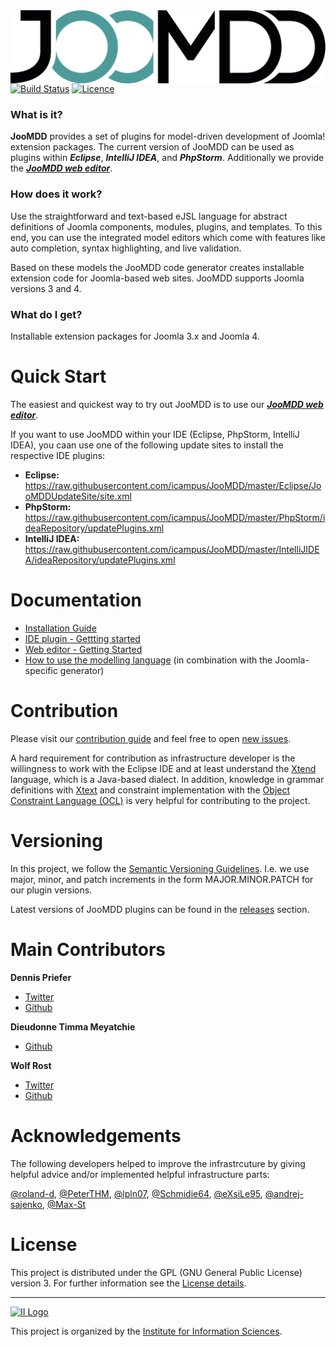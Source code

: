 <img src="docu/img/logo.svg" alt="JooMDDLogo" style="max-width:100%;float:right;">

[![Build Status](https://travis-ci.com/priefyou/JooMDD.svg?token=e6pz6A4yhPBsVY7Ye4rR&branch=master)](https://travis-ci.com/priefyou/JooMDD)
[![Licence](https://img.shields.io/badge/license-GPL-blue.svg)](https://github.com/priefyou/JooMDD/blob/master/LICENSE)

### What is it?
**JooMDD** provides a set of plugins for model-driven development of Joomla! extension 
packages. 
The current version of JooMDD can be used as plugins within ***Eclipse***, 
***IntelliJ IDEA***, and ***PhpStorm***. Additionally we provide the  [***JooMDD web editor***](https://tinyurl.com/joomdd-web).

### How does it work?
Use the straightforward and text-based eJSL language for abstract definitions of Joomla components, modules, plugins, and templates. To this end, you can use the integrated model editors which come with features like auto completion, syntax highlighting, and live validation.

Based on these models the JooMDD code generator creates installable extension code for Joomla-based web sites. JooMDD supports Joomla versions 3 and 4.  

### What do I get?
Installable extension packages for Joomla 3.x and Joomla 4.

# Quick Start
The easiest and quickest way to try out JooMDD is to use our [***JooMDD web editor***](https://tinyurl.com/joomdd-web).

If you want to use JooMDD within your IDE (Eclipse, PhpStorm, IntelliJ IDEA), you caan use one of the following update sites to install the respective IDE plugins:

- **Eclipse:**  <https://raw.githubusercontent.com/icampus/JooMDD/master/Eclipse/JooMDDUpdateSite/site.xml>
- **PhpStorm:**
<https://raw.githubusercontent.com/icampus/JooMDD/master/PhpStorm/ideaRepository/updatePlugins.xml>
- **IntelliJ IDEA:** 
<https://raw.githubusercontent.com/icampus/JooMDD/master/IntelliJIDEA/ideaRepository/updatePlugins.xml>


# Documentation
- [Installation Guide](docu/InstallationGuide.md)
- [IDE plugin - Gettting started](docu/GettingStarted.md)
- [Web editor - Getting Started](docu/WebEditorGettingStarted.md)
- [How to use the modelling language](docu/eJSLGuide.md) (in combination with the Joomla-specific generator)

# Contribution
Please visit our [contribution guide](docu/Contribute.md) and feel free to open [new issues]().

A hard requirement for contribution as infrastructure developer is the willingness to work with the Eclipse IDE and at least understand the [Xtend](https://www.eclipse.org/xtend/) language, which is a Java-based dialect. In addition, knowledge in grammar definitions with [Xtext](https://www.eclipse.org/Xtext/) and constraint implementation with the [Object Constraint Language (OCL)](https://www.omg.org/spec/OCL/) is very helpful for contributing to the project.

# Versioning
In this project, we follow the [Semantic Versioning Guidelines](https://semver.org/). I.e. we use major, minor, and patch increments in the form MAJOR.MINOR.PATCH for our plugin versions.

Latest versions of JooMDD plugins can be found in the [releases](https://github.com/priefyou/JooMDD/releases) section.

# Main Contributors
**Dennis Priefer**
- [Twitter](https://twitter.com/Priefyou)
- [Github](https://github.com/priefyou)

**Dieudonne Timma Meyatchie**
- [Github](https://github.com/dieudonnetimma)

**Wolf Rost**
- [Twitter](https://twitter.com/rost_wolf)
- [Github](https://github.com/Wolf-Rost)

# Acknowledgements
The following developers helped to improve the infrastrcuture by giving helpful advice and/or implemented helpful infrastructure parts: 

[@roland-d](https://github.com/roland-d), [@PeterTHM](https://github.com/PeterTHM), [@lpln07](https://github.com/lpln07), [@Schmidie64](https://github.com/Schmidie64), [@eXsiLe95](https://github.com/eXsiLe95), [@andrej-sajenko](https://github.com/andrej-sajenko), [@Max-St](https://github.com/Max-St)

# License

This project is distributed under the GPL (GNU General Public License) version 3. For further information see 
the [License details](https://github.com/priefyou/JooMDD/blob/master/LICENSE).

***
[![II Logo](https://mni.thm.de/images/MNI_content/Forschung/Logos_Institute/ii-01.png)]((https://mni.thm.de/forschung/institute-a-gruppen/ii/ii-ueberblick))

This project is organized by the [Institute for Information Sciences](https://mni.thm.de/forschung/institute-a-gruppen/ii/ii-ueberblick).
